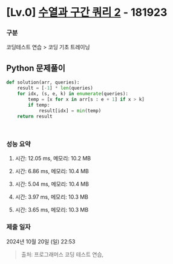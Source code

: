 # [Lv.0] [수열과 구간 쿼리 2](https://school.programmers.co.kr/learn/courses/30/lessons/181923?language=python3) - 181923 

### 구분

코딩테스트 연습 > 코딩 기초 트레이닝

## Python 문제풀이

```py
def solution(arr, queries):
    result = [-1] * len(queries)
    for idx, (s, e, k) in enumerate(queries):
        temp = [x for x in arr[s : e + 1] if x > k]
        if temp:
            result[idx] = min(temp)
    return result
    
    
```

### 성능 요약

1. 시간: 12.05 ms, 메모리: 10.2 MB

2. 시간: 6.86 ms, 메모리: 10.4 MB
3. 시간: 5.04 ms, 메모리: 10.4 MB
4. 시간: 3.97 ms, 메모리: 10.3 MB
5. 시간: 3.65 ms, 메모리: 10.3 MB

### 제출 일자

2024년 10월 20일 (일) 22:53

> 출처: 프로그래머스 코딩 테스트 연습, https://school.programmers.co.kr/learn/challenges
